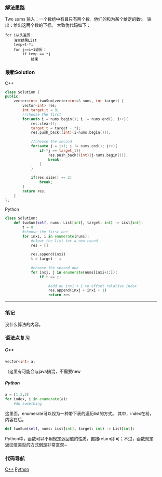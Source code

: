 
### 解法思路
Two sums
输入：一个数组中有且只有两个数，他们的和为某个给定的数t。
输出：给出这两个数的下标。
大致伪代码如下：
```
for i从头遍历：
    清空结果List
    temp=t-*i
    for j==i+1遍历：
        if temp == *j
            结束
```

### 最新Solution

C++
```C++
class Solution {
public:
    vector<int> twoSum(vector<int>& nums, int target) {
        vector<int> res;
        int target_t = 0;
        //choose the first
        for(auto i = nums.begin(); i != nums.end(); i++){
            res.clear();
            target_t = target - *i;
            res.push_back((int)(i-nums.begin()));
            
            //choose the second
            for(auto j = i+1; j != nums.end(); j++){
                if(*j == target_t){
                    res.push_back((int)(j-nums.begin()));
                    break;
                }
            }
            
            if(res.size() == 2)
                break;
        }
        return res;
    }
};
```
Python
```python
class Solution:
    def twoSum(self, nums: List[int], target: int) -> List[int]:
        t = 0
        #choose the first one
        for inxi, i in enumerate(nums):
            #clear the list for a new round
            res = []
            
            res.append(inxi)
            t = target - i
            
            #choose the second one 
            for inxj, j in enumerate(nums[inxi+1:]):
                if t == j:
                    
                    #add on inxi + 1 to offset relative index
                    res.append(inxj + inxi + 1)
                    return res
```
* * *
### 笔记
没什么算法的内容。

### 语法点复习
##### C++
```C++
vector<int> a;
```
（这里有可能会与java搞混，不需要new
##### Python
```Python
a = [1,2,3]
for index, i in enumerate(a):
    #do something
```
这里面，enumerate可以视为一种带下表的遍历list的方式。
其中，index在前，内容在后。
```Python
def twoSum(self, nums: List[int], target: int) -> List[int]:
```
Python中，函数可以不用规定返回值的性质，直接return即可；不过，函数规定返回值类型的方式倒是非常直观~
### 代码导航
[C++](../codes-src/1_cpp.md)
[Python](../codes-src/1_py.md)
